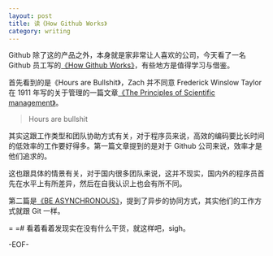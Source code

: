 ```yaml
---
layout: post
title: 读《How Github Works》
category: writing
---
```

Github 除了这的产品之外，本身就是家非常让人喜欢的公司，今天看了一名 Github 员工写的[《How Github Works》](http://zachholman.com/posts/how-github-works/)，有些地方是值得学习与借鉴。

首先看到的是《Hours are Bullshit》，Zach 并不同意 Frederick Winslow Taylor 在 1911 年写的关于管理的一篇文章[《The Principles of Scientific management》](http://en.wikipedia.org/wiki/The_Principles_of_Scientific_Management)。

> Hours are bullshit

其实这跟工作类型和团队协助方式有关，对于程序员来说，高效的编码要比长时间的低效率的工作要好得多。第一篇文章提到的是对于 Github 公司来说，效率才是他们追求的。

这也跟具体的情景有关，对于国内很多团队来说，这并不现实，国内外的程序员首先在水平上有所差异，然后在自我认识上也会有所不同。

第二篇是[《BE ASYNCHRONOUS》](http://zachholman.com/posts/how-github-works-asynchronous/)，提到了异步的协同方式，其实他们的工作方式就跟 Git 一样。

= =# 看着看着发现实在没有什么干货，就这样吧，sigh。

-EOF-

